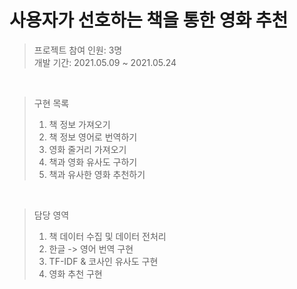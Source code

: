 사용자가 선호하는 책을 통한 영화 추천
=============

> 프로젝트 참여 인원: 3명</br>
> 개발 기간: 2021.05.09 ~ 2021.05.24
</br>

>구현 목록
>1. 책 정보 가져오기
>2. 책 정보 영어로 번역하기
>3. 영화 줄거리 가져오기
>4. 책과 영화 유사도 구하기
>5. 책과 유사한 영화 추천하기

</br>

>담당 영역
>1. 책 데이터 수집 및 데이터 전처리
>2. 한글 -> 영어 번역 구현
>3. TF-IDF & 코사인 유사도 구현
>4. 영화 추천 구현

